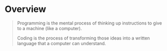 # Overview

> Programming is the mental process of thinking up instructions to give to a machine (like a computer).
>
> Coding is the process of transforming those ideas into a written language that a computer can understand.

